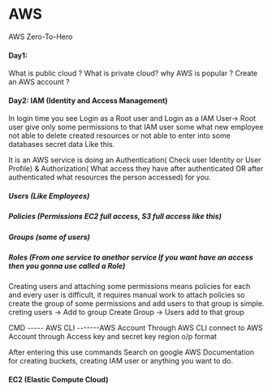 # AWS
AWS Zero-To-Hero

#### Day1: 
What is public cloud ?
What is private cloud?
why AWS is popular ?
Create an AWS account ?

#### Day2: IAM (Identity and Access Management)
In login time you see Login as a Root user and Login as a IAM User-> Root user give only some permissions to that IAM user some what new employee not able to delete created resources or not able to enter into some databases secret data Like this.

It is an AWS service is doing an Authentication( Check user Identity or User Profile) & Authorization( What access they have after authenticated OR after authenticated what resources the person accessed)  for you.
##### Users (Like Employees)
##### Policies (Permissions EC2 full access, S3 full access like this)
##### Groups (some of users)
##### Roles (From one service to anethor service If you want have an access then you gonna use called a Role)
Creating users and attaching some permissions means policies for each and every user is difficult, it requires manual work to attach policies so create the group of some permissions and add users to that group is simple.
creting users -> Add to group
Create Group -> Users add to that group

CMD   -----   AWS CLI -------AWS Account
Through AWS CLI connect to AWS Account through Access key and secret key region o/p format

After entering this use commands Search on google AWS Documentation for creating buckets, creating IAM user or anything you want to do.


#### EC2 (Elastic Compute Cloud)

